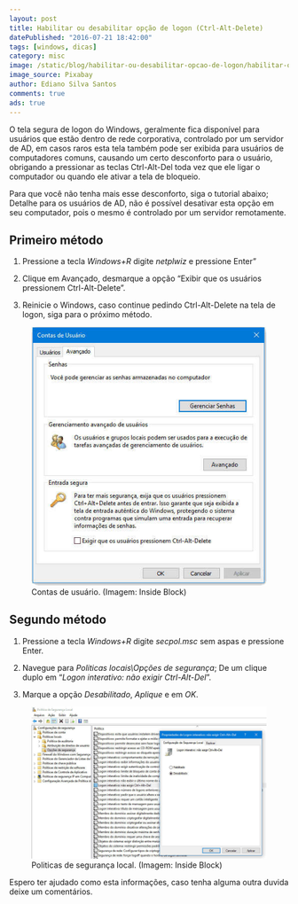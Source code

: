 ```yaml
---
layout: post
title: Habilitar ou desabilitar opção de logon (Ctrl-Alt-Delete)
datePublished: "2016-07-21 18:42:00"
tags: [windows, dicas]
category: misc
image: /static/blog/habilitar-ou-desabilitar-opcao-de-logon/habilitar-ou-desabilitar-opcao-de-logon.jpg
image_source: Pixabay
author: Ediano Silva Santos
comments: true
ads: true
---
```


O tela segura de logon do Windows, geralmente fica disponível para usuários que estão dentro de rede corporativa, controlado por um servidor de AD, em casos raros esta tela também pode ser exibida para usuários de computadores comuns, causando um certo desconforto para o usuário, obrigando a pressionar as teclas Ctrl-Alt-Del toda vez que ele ligar o computador ou quando ele ativar a tela de bloqueio.

Para que você não tenha mais esse desconforto, siga o tutorial abaixo; Detalhe para os usuários de AD, não é possível desativar esta opção em seu computador, pois o mesmo é controlado por um servidor remotamente.

## Primeiro método
1. Pressione a tecla *Windows+R* digite *netplwiz* e pressione Enter”

2. Clique em Avançado, desmarque a opção “Exibir que os usuários pressionem Ctrl-Alt-Delete”.

3. Reinicie o Windows, caso continue pedindo Ctrl-Alt-Delete na tela de logon, siga para o próximo método.

<figure class="image">
<img alt="Contas de usuário" src="/static/blog/habilitar-ou-desabilitar-opcao-de-logon/contas-de-usuario.jpg">
<figcaption>Contas de usuário. (Imagem: Inside Block)</figcaption>
</figure>

## Segundo método
1. Pressione a tecla *Windows+R* digite *secpol.msc* sem aspas e pressione Enter.

2. Navegue para *Politicas locais\Opções de segurança*; De um clique duplo em “*Logon interativo: não exigir Ctrl-Alt-Del*”.

3. Marque a opção *Desabilitado*, *Aplique* e em *OK*.

<figure class="image">
<img alt="Politicas de segurança local" src="/static/blog/habilitar-ou-desabilitar-opcao-de-logon/politicas-de-seguranca.jpg">
<figcaption>Politicas de segurança local. (Imagem: Inside Block)</figcaption>
</figure>

Espero ter ajudado como esta informações, caso tenha alguma outra duvida deixe um comentários.